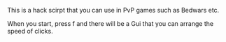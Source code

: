 This is a hack scirpt that you can use in PvP games such as Bedwars etc.

When you start, press f and there will be a Gui that you can arrange the speed of clicks.
